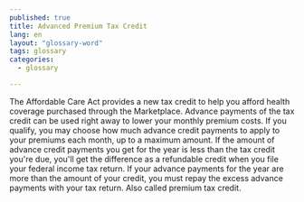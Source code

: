 ```yaml
---
published: true
title: Advanced Premium Tax Credit
lang: en
layout: "glossary-word"
tags: glossary
categories: 
  - glossary

---
```


The Affordable Care Act provides a new tax credit to help you afford health coverage purchased through the Marketplace. Advance payments of the tax credit can be used right away to lower your monthly premium costs. If you qualify, you may choose how much advance credit payments to apply to your premiums each month, up to a maximum amount. If the amount of advance credit payments you get for the year is less than the tax credit you're due, you'll get the difference as a refundable credit when you file your federal income tax return. If your advance payments for the year are more than the amount of your credit, you must repay the excess advance payments with your tax return. Also called premium tax credit.
